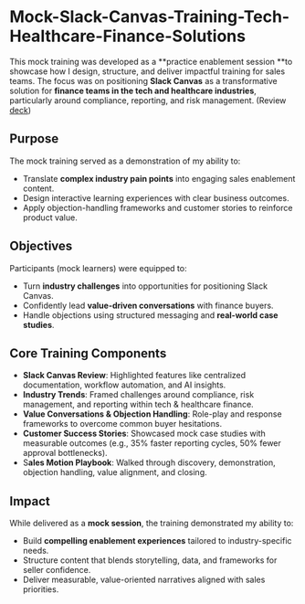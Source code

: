# Mock-Slack-Canvas-Training-Tech-Healthcare-Finance-Solutions 
This mock training was developed as a **practice enablement session **to showcase how I design, structure, and deliver impactful training for sales teams. The focus was on positioning **Slack Canvas** as a transformative solution for **finance teams in the tech and healthcare industries**, particularly around compliance, reporting, and risk management. (Review [deck]([url](https://github.com/camparham/Mock-Slack-Canvas-Training-Tech-Healthcare-Finance-Solutions/blob/main/README.md)))

## Purpose
The mock training served as a demonstration of my ability to:
* Translate **complex industry pain points** into engaging sales enablement content.
* Design interactive learning experiences with clear business outcomes.
* Apply objection-handling frameworks and customer stories to reinforce product value.

## Objectives
Participants (mock learners) were equipped to:

* Turn **industry challenges** into opportunities for positioning Slack Canvas.
* Confidently lead **value-driven conversations** with finance buyers.
* Handle objections using structured messaging and **real-world case studies**.

## Core Training Components
* **Slack Canvas Review**: Highlighted features like centralized documentation, workflow automation, and AI insights.
* **Industry Trends**: Framed challenges around compliance, risk management, and reporting within tech & healthcare finance.
* **Value Conversations & Objection Handling**: Role-play and response frameworks to overcome common buyer hesitations.
* **Customer Success Stories**: Showcased mock case studies with measurable outcomes (e.g., 35% faster reporting cycles, 50% fewer approval bottlenecks).
* S**ales Motion Playbook**: Walked through discovery, demonstration, objection handling, value alignment, and closing.

## Impact
While delivered as a **mock session**, the training demonstrated my ability to:
* Build **compelling enablement experiences** tailored to industry-specific needs.
* Structure content that blends storytelling, data, and frameworks for seller confidence.
* Deliver measurable, value-oriented narratives aligned with sales priorities.


